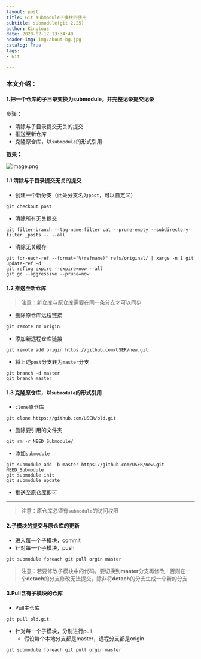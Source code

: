 ```yaml
---
layout: post
title: Git submodule子模块的使用
subtitle: submodule(git 2.25)
author: Kingtous
date: 2020-02-17 13:34:40
header-img: img/about-bg.jpg
catalog: True
tags:
- Git

---
```


### 本文介绍：

#### 1.把一个仓库的子目录变换为submodule，并完整记录提交记录

步骤：

- 清除与子目录提交无关的提交
- 推送至新仓库
- 克隆原仓库，以`submodule`的形式引用

**效果：**

![image.png](https://i.loli.net/2020/02/17/LpqcYyRemNM6SvA.png)

#### 1.1 清除与子目录提交无关的提交

- 创建一个新分支（此处分支名为`post`，可以自定义）

```shell
git checkout post
```

- 清除所有无关提交

```shell
git filter-branch --tag-name-filter cat --prune-empty --subdirectory-filter _posts -- --all
```

- 清除无关缓存

```shell
git for-each-ref --format="%(refname)" refs/original/ | xargs -n 1 git update-ref -d
git reflog expire --expire=now --all
git gc --aggressive --prune=now
```

#### 1.2 推送至新仓库

> 注意：新仓库与原仓库需要在同一条分支才可以同步

- 删除原仓库远程链接

```shell
git remote rm origin
```

- 添加新远程仓库链接

```shell
git remote add origin https://github.com/USER/new.git
```

- 将上述`post`分支转为`master`分支

```shell
git branch -d master
git branch master
```

#### 1.3 克隆原仓库，以`submodule`的形式引用

- `clone`原仓库

```shell
git clone https://github.com/USER/old.git
```

- 删除要引用的文件夹

```shell
git rm -r NEED_Submodule/
```

- 添加`submodule`

```shell
git submodule add -b master https://github.com/USER/new.git NEED_Submodule
git submodule init
git submodule update
```

- 推送至原仓库即可

---

> 注意：原仓库必须有`submodule`的访问权限

#### 2.子模块的提交与原仓库的更新

- 进入每一个子模块，commit
- 针对每一个子模块，push

```shell
git submodule foreach git pull orgin master
```

> 注意：若要修改子模块中的代码，要切换到**master**分支再修改！否则在一个**detach**的分支修改无法提交，除非将**detach**的分支生成一个新的分支

#### 3.Pull含有子模块的仓库

- Pull主仓库

```shell
git pull old.git
```

- 针对每一个子模块，分别进行pull
    - 假设每个本地分支都是master，远程分支都是origin

```shell
git submodule foreach git pull orgin master
```
